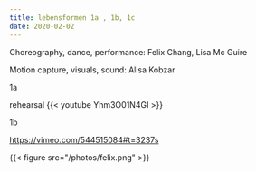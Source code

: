 ```yaml
---
title: lebensformen 1a , 1b, 1c
date: 2020-02-02
---
```


Choreography, dance, performance: Felix Chang, Lisa Mc Guire

Motion capture, visuals, sound: Alisa Kobzar

1a 

rehearsal
{{< youtube Yhm3O01N4GI >}}

1b

https://vimeo.com/544515084#t=3237s

{{< figure src="/photos/felix.png" >}}

 

